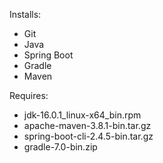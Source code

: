 Installs:
* Git
* Java
* Spring Boot
* Gradle
* Maven

Requires:
* jdk-16.0.1_linux-x64_bin.rpm
* apache-maven-3.8.1-bin.tar.gz
* spring-boot-cli-2.4.5-bin.tar.gz
* gradle-7.0-bin.zip
